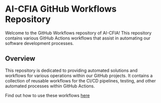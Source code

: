 # AI-CFIA GitHub Workflows Repository

Welcome to the GitHub Workflows repository of AI-CFIA! This repository contains various GitHub Actions workflows that assist in automating our software development processes.

## Overview

This repository is dedicated to providing automated solutions and workflows for various operations within our GitHub projects. It contains a collection of reusable workflows for the CI/CD pipelines, testing, and other automated processes within GitHub Actions.

Find out how to use these workflows [here](https://github.com/ai-cfia/github-workflows/blob/22525b447dc1009c3b90ee473a62ac84f8b93764/github-workflows-documentation.md)